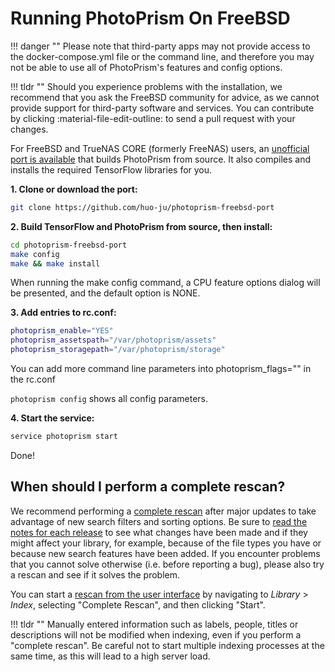 # Running PhotoPrism On FreeBSD

!!! danger ""
    Please note that third-party apps may not provide access to the docker-compose.yml file or the command line, and therefore you may not be able to use all of PhotoPrism's features and config options.

!!! tldr ""
    Should you experience problems with the installation, we recommend that you ask the FreeBSD community for advice, as we cannot provide support for third-party software and services. You can contribute by clicking :material-file-edit-outline: to send a pull request with your changes.

For FreeBSD and TrueNAS CORE (formerly FreeNAS) users, an [unofficial port is available](https://github.com/huo-ju/photoprism-freebsd-port) that builds PhotoPrism from source. It also compiles and installs the required TensorFlow libraries for you.

**1. Clone or download the port:**

```bash
git clone https://github.com/huo-ju/photoprism-freebsd-port
```

**2. Build TensorFlow and PhotoPrism from source, then install:**

```bash
cd photoprism-freebsd-port
make config
make && make install
```

When running the make config command, a CPU feature options dialog will be presented, and the default option is NONE.

**3. Add entries to rc.conf:**

```bash
photoprism_enable="YES"
photoprism_assetspath="/var/photoprism/assets"
photoprism_storagepath="/var/photoprism/storage"
```

You can add more command line parameters into photoprism_flags="" in the rc.conf

`photoprism config` shows all config parameters. 

**4. Start the service:**

```bash
service photoprism start
```

Done!

## When should I perform a complete rescan?

We recommend performing a [complete rescan](../../user-guide/library/originals.md#when-should-complete-rescan-be-selected) after major updates to take advantage of new search filters and sorting options. Be sure to [read the notes for each release](../../release-notes.md) to see what changes have been made and if they might affect your library, for example, because of the file types you have or because new search features have been added. If you encounter problems that you cannot solve otherwise (i.e. before reporting a bug), please also try a rescan and see if it solves the problem.

You can start a [rescan from the user interface](../../user-guide/library/originals.md) by navigating to *Library* > *Index*, selecting "Complete Rescan", and then clicking "Start".

!!! tldr ""
    Manually entered information such as labels, people, titles or descriptions will not be modified when indexing, even if you perform a "complete rescan". Be careful not to start multiple indexing processes at the same time, as this will lead to a high server load.
